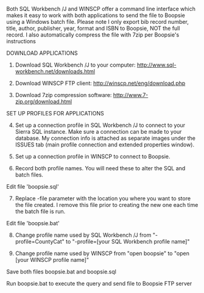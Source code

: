 Both SQL Workbench /J and WINSCP offer a command line interface which makes it easy to work with both applications to send the file to Boopsie using a Windows batch file.  Please note I only export bib record number, title, author, publisher, year, format and ISBN to Boopsie, NOT the full record.  I also automatically compress the file with 7zip per Boopsie's instructions

DOWNLOAD APPLICATIONS

1. Download SQL Workbench /J to your computer: http://www.sql-workbench.net/downloads.html

2. Download WINSCP FTP client: http://winscp.net/eng/download.php

3. Download 7zip compression software: http://www.7-zip.org/download.html 

SET UP PROFILES FOR APPLICATIONS

4. Set up a connection profile in SQL Workbench /J to connect to your Sierra SQL instance.  Make sure a connection can be made to your database.  My connection info is attached as separate images under the ISSUES tab (main profile connection and extended properties window).

5. Set up a connection profile in WINSCP to connect to Boopsie.  

6. Record both profile names.  You will need these to alter the SQL and batch files.

Edit file 'boopsie.sql'

7. Replace -file parameter with the location you where you want to store the file created.  I remove this file prior to creating the new one each time the batch file is run.

Edit file 'boopsie.bat'

8. Change profile name used by SQL Workbench /J from "-profile=CountyCat" to "-profile=[your SQL Workbench profile name]"

9. Change profile name used by WINSCP from "open boopsie" to "open [your WINSCP profile name]"

Save both files boopsie.bat and boopsie.sql

Run boopsie.bat to execute the query and send file to Boopsie FTP server

